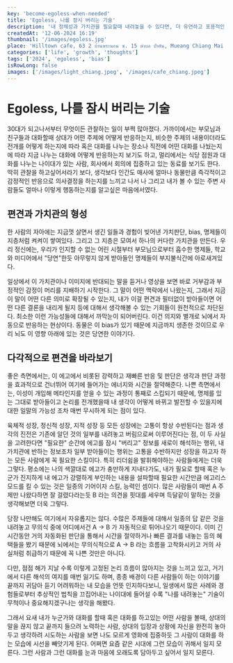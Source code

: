 ```yaml
---
key: 'become-egoless-when-needed'
title: 'Egoless, 나를 잠시 버리는 기술'
description: '내 정체성과 가치관을 필요할때 내려놓을 수 있다면, 더 유연하고 포용적인 사람으로 성장할 수 있지 않을까라는 물음에서 이야기를 전개해봅니다.'
createdAt: '12-06-2024 16:19'
thumbnail: '/images/egoless.jpg'
place: 'Hilltown cafe, 63 2 บ้านพระนอน ซ. 15 ตำบล ป่าตัน, Mueang Chiang Mai District, Chiang Mai 50300'
categories: ['life', 'growth', 'thoughts']
tags: ['2024', 'egoless', 'bias']
isRowLong: false
images: ['/images/light_chiang.jpeg', '/images/cafe_chiang.jpeg']
---
```


# Egoless, 나를 잠시 버리는 기술

30대가 되고나서부터 무엇이든 관찰하는 일이 부쩍 많아졌다. 가까이에서는 부모님과 친구들과 대화할때 상대가 어떤 주제에 어떻게 반응하는지, 비슷한 주제의 내용이더라도 전개를 어떻게 하는지에 따라 혹은 대화를 나누는 장소나 직전에 어떤 대화를 나눴는지에 따라 지금 나누는 대화에 어떻게 반응하는지 보기도 하고, 멀리에서는 식당 점원과 대화를 나누는 나이대가 있는 사람, 회사에서 회의에 집중하고 있는 동료를 보기도 한다. 딱히 관찰을 하고싶어서라기 보다, 생각보다 인간도 매사에 얼마나 동물만큼 즉각적이고 감정적인 반응으로 의사결정을 하는지를 느끼고 나서 나 그리고 내가 볼 수 있는 주변 사람들도 얼마나 이렇게 행동하는지를 알고싶은 마음에서였다.

## 편견과 가치관의 형성

한 사람의 자아에는 지금껏 살면서 생긴 일들과 경험이 빚어낸 가치판단, bias, 명제들이 지층처럼 켜켜이 쌓여있다. 그리고 그 지층은 모여서 하나의 커다란 가치관을 만든다. 우리 정신에는, 우리가 인지할 수 없는 어린 시절부터 부모님으로부터 흡수한 명제들, 학교와 미디어에서 "당연"한듯 아무렇지 않게 받아들인 명제들이 부지불식간에 아로새겨있다.

일상에서 이 가치관이나 이미지에 반대되는 말을 듣거나 영상을 보면 바로 거부감과 부정적인 감정이 머리를 지배하기 시작한다. 그 말이 어떤 맥락에서 나왔는지, 그래서 지금 이 말이 어떤 다른 의미로 확장될 수 있는지, 내가 이걸 편견과 필터없이 받아들이면 어떤 다른 결론을 내리게 될지 등에 대해서 생각해볼 수 있는 기회들이 원천적으로 차단된다. 최소한 이런 가능성들에 대해서 까막눈이 되어버린다. 이건 의지와 별개로 뇌에서 자동으로 반응하는 현상이다. 동물은 이 bias가 있기 때문에 지금까지 생존한 것이므로 우리 뇌도 이 영향 아래에 있는 것은 당연한 이야기다.

## 다각적으로 편견을 바라보기

좋은 측면에서는, 이 에고에서 비롯된 강력하고 재빠른 반응 및 판단은 생각과 판단 과정을 효과적으로 건너뛰어 여기에 들어가는 에너지와 시간을 절약해준다. 나쁜 측면에서는, 이성이 개입해 메타인지를 얻을 수 있는 과정이 통째로 스킵되기 때문에, 명제를 있는 그대로 받아들이고 논리를 전개했을때 내 생각이 어떻게 바뀌고 발전할 수 있을지에 대한 일말의 가능성 조차 매번 무시하게 되는 점이 있다.

육체적 성장, 정신적 성장, 지적 성장 등 모든 성장에는 고통이 항상 수반된다는 점과 생각의 진전은 기존에 알던 것의 일부를 내려놓고 버림으로써 이루어진다는 점, 이 두 사실을 고려한다면 "필요한" 순간에 에고를 잠시 "버리고" 정보를 새로이 해석하는 행위, 내 가치관에 반하는 정보조차 일부 받아들이는 행위는 고통을 수반하지만 성장을 하고자 하는 모든 사람에게 꼭 필요한 스킬이다. 특히 리더쉽을 발휘해야하는 사람들에게는 더욱 그렇다. 평소에는 나의 색깔대로 에고가 충만하게 지내다가도, 내가 필요로 할때 혹은 누군가 진지하게 내 에고가 강렬하게 부인하는 내용을 설파할때 필요한 시간만큼 에고리스 모드를 킬 수 있는 것은 일종의 기어이자 스킬, 능력인 셈이다. 많은 사람들이 매번 A 주제만 나왔다하면 잘 걸렸다라는듯 B 라는 의견을 핏대를 세우며 득달같이 말하는 것을 생각해보면 더욱 그렇다.

당장 나만해도 여기에서 자유롭지는 않다. 수많은 주제들에 대해서 일종의 답 같은 것을 내려놓고 무의식 중에 어디에서건 A -> B 가 자동적으로 튀어나오기 때문이다. 이미 긴 시간동안 거의 자동화된 판단을 통해서 시간을 절약하거나 빠른 결과를 내놓는 등의 혜택들을 봤기 때문에 뇌에서는 무의식적으로 A -> B 라는 흐름을 고착화시키고 거의 사실처럼 취급하기 때문에 꼭 나쁜 것만은 아니다.

다만, 점점 해가 지날 수록 이렇게 고정된 논리 흐름이 많아지는 것을 느끼고 있고, 거기에서 다른 해석의 여지를 매번 잃기도 하며, 종종 배경이 다른 사람들이 하는 이야기를 끝까지 귀담아 듣기 어려워하는 내 모습을 언뜻 인지하다보니, 일생에서 많은 사례와 경험들로부터 추상적인 법칙을 끄집어내는 나이대에 들어설 수록 "나를 내려놓는" 기술이 무척이나 중요해지겠구나는 생각을 해봤다.

그래서 요새 내가 누군가와 대화를 할때 혹은 대화를 하고있는 어떤 사람을 볼때, 상대의 말을 끊지 않고 끝까지 들으려 노력하는 사람, 상대의 입장과 상황에 자신을 완전히 놓아두고 생각하려 시도하는 사람을 보면 나도 모르게 영화에 집중하듯 그 사람이 대화를 하는 모습에 시선을 빼앗기게 된다. 어쩌면 요즘 같은 시대에 그런 모습이 귀해서 일지 모른다. 그런 사람과 그런 대화를 눈과 마음에 오래도록 담아두고 싶어서 일지 모른다.
